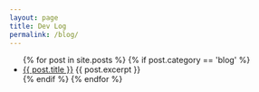 ```yaml
---
layout: page
title: Dev Log
permalink: /blog/
---
```


<ul>
  {% for post in site.posts %}
  	{% if post.category == 'blog' %}
    <li>
      <a href="{{ post.url }}">{{ post.title }}</a>
      {{ post.excerpt }}
    </li>
    {% endif %}
  {% endfor %}
</ul>